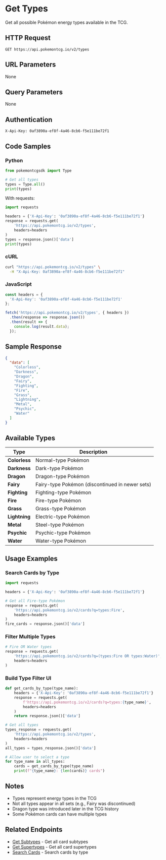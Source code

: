 # Get Types

Get all possible Pokémon energy types available in the TCG.

## HTTP Request

```
GET https://api.pokemontcg.io/v2/types
```

## URL Parameters

None

## Query Parameters

None

## Authentication

```
X-Api-Key: 0af3890a-ef8f-4a46-8cb6-f5e111be72f1
```

## Code Samples

### Python
```python
from pokemontcgsdk import Type

# Get all types
types = Type.all()
print(types)
```

With requests:
```python
import requests

headers = {'X-Api-Key': '0af3890a-ef8f-4a46-8cb6-f5e111be72f1'}
response = requests.get(
    'https://api.pokemontcg.io/v2/types',
    headers=headers
)
types = response.json()['data']
print(types)
```

### cURL
```bash
curl "https://api.pokemontcg.io/v2/types" \
  -H "X-Api-Key: 0af3890a-ef8f-4a46-8cb6-f5e111be72f1"
```

### JavaScript
```javascript
const headers = {
  'X-Api-Key': '0af3890a-ef8f-4a46-8cb6-f5e111be72f1'
};

fetch('https://api.pokemontcg.io/v2/types', { headers })
  .then(response => response.json())
  .then(result => {
    console.log(result.data);
  });
```

## Sample Response

```json
{
  "data": [
    "Colorless",
    "Darkness",
    "Dragon",
    "Fairy",
    "Fighting",
    "Fire",
    "Grass",
    "Lightning",
    "Metal",
    "Psychic",
    "Water"
  ]
}
```

## Available Types

| Type | Description |
|------|-------------|
| **Colorless** | Normal-type Pokémon |
| **Darkness** | Dark-type Pokémon |
| **Dragon** | Dragon-type Pokémon |
| **Fairy** | Fairy-type Pokémon (discontinued in newer sets) |
| **Fighting** | Fighting-type Pokémon |
| **Fire** | Fire-type Pokémon |
| **Grass** | Grass-type Pokémon |
| **Lightning** | Electric-type Pokémon |
| **Metal** | Steel-type Pokémon |
| **Psychic** | Psychic-type Pokémon |
| **Water** | Water-type Pokémon |

## Usage Examples

### Search Cards by Type
```python
import requests

headers = {'X-Api-Key': '0af3890a-ef8f-4a46-8cb6-f5e111be72f1'}

# Get all Fire-type Pokémon
response = requests.get(
    'https://api.pokemontcg.io/v2/cards?q=types:Fire',
    headers=headers
)
fire_cards = response.json()['data']
```

### Filter Multiple Types
```python
# Fire OR Water types
response = requests.get(
    'https://api.pokemontcg.io/v2/cards?q=(types:Fire OR types:Water)',
    headers=headers
)
```

### Build Type Filter UI
```python
def get_cards_by_type(type_name):
    headers = {'X-Api-Key': '0af3890a-ef8f-4a46-8cb6-f5e111be72f1'}
    response = requests.get(
        f'https://api.pokemontcg.io/v2/cards?q=types:{type_name}',
        headers=headers
    )
    return response.json()['data']

# Get all types
types_response = requests.get(
    'https://api.pokemontcg.io/v2/types',
    headers=headers
)
all_types = types_response.json()['data']

# Allow user to select a type
for type_name in all_types:
    cards = get_cards_by_type(type_name)
    print(f"{type_name}: {len(cards)} cards")
```

## Notes

- Types represent energy types in the TCG
- Not all types appear in all sets (e.g., Fairy was discontinued)
- Dragon type was introduced later in the TCG history
- Some Pokémon cards can have multiple types

## Related Endpoints

- [Get Subtypes](get_subtypes.md) - Get all card subtypes
- [Get Supertypes](get_supertypes.md) - Get all card supertypes
- [Search Cards](../cards/search_cards.md) - Search cards by type
